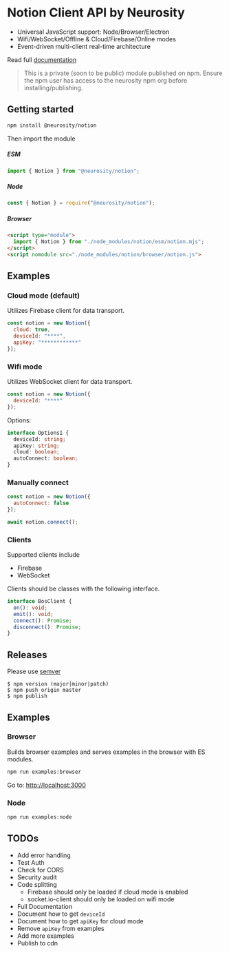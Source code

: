 # Notion Client API by Neurosity

* Universal JavaScript support: Node/Browser/Electron
* Wifi/WebSocket/Offline & Cloud/Firebase/Online modes
* Event-driven multi-client real-time architecture

Read full [documentation](https://github.com/neurosity/doc-notion-api-js)

> This is a private (soon to be public) module published on npm. Ensure the npm user has access to the neurosity npm org before installing/publishing.

## Getting started
```bash
npm install @neurosity/notion
```
Then import the module

##### ESM
``` js
import { Notion } from "@neurosity/notion";
```

##### Node
``` js
const { Notion } = require("@neurosity/notion");
```

##### Browser
``` html
<script type="module">
  import { Notion } from "./node_modules/notion/esm/notion.mjs";
</script>
<script nomodule src="./node_modules/notion/browser/notion.js">
```

## Examples

### Cloud mode  (default)

Utilizes Firebase client for data transport.

``` js
const notion = new Notion({
  cloud: true,
  deviceId: "****",
  apiKey: "************"
});
```

### Wifi mode

Utilizes WebSocket client for data transport.

``` js
const notion = new Notion({
  deviceId: "****"
});
```

Options:

``` ts
interface OptionsI {
  deviceId: string;
  apiKey: string;
  cloud: boolean;
  autoConnect: boolean;
}
```


### Manually connect

``` js
const notion = new Notion({
  autoConnect: false
});

await notion.connect();
```

### Clients

Supported clients include

* Firebase
* WebSocket

Clients should be classes with the following interface.

``` ts
interface BosClient {
  on(): void;
  emit(): void;
  connect(): Promise;
  disconnect(): Promise;
}
``` 

## Releases

Please use [semver](https://docs.npmjs.com/misc/semver)

```
$ npm version (major|minor|patch)
$ npm push origin master
$ npm publish
```

## Examples

### Browser

Builds browser examples and serves examples in the browser with ES modules.

``` bash
npm run examples:browser
```
Go to: [http://localhost:3000](http://localhost:3000)

### Node 

``` bash
npm run examples:node
```

## TODOs

* Add error handling
* Test Auth
* Check for CORS
* Security audit
* Code splitting
  * Firebase should only be loaded if cloud mode is enabled
  * socket.io-client should only be loaded on wifi mode
* Full Documentation
* Document how to get `deviceId`
* Document how to get `apiKey` for cloud mode
* Remove `apiKey` from examples
* Add more examples
* Publish to cdn
